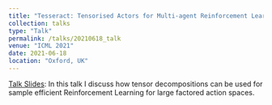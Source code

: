 ```yaml
---
title: "Tesseract: Tensorised Actors for Multi-agent Reinforcement Learning"
collection: talks
type: "Talk"
permalink: /talks/20210618_talk
venue: "ICML 2021"
date: 2021-06-18
location: "Oxford, UK"
---
```

[Talk Slides](https://Anuj-Mahajan.github.io/files/Tesseract_slides_icml.pdf): In this talk I discuss how tensor decompositions can be used for sample efficient Reinforcement Learning for large factored action spaces.
